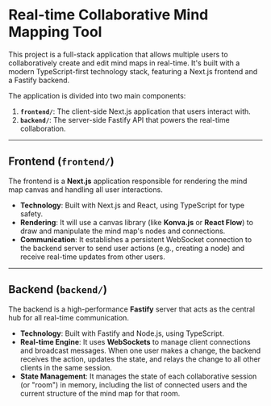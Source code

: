 # Real-time Collaborative Mind Mapping Tool

This project is a full-stack application that allows multiple users to collaboratively create and edit mind maps in real-time. It's built with a modern TypeScript-first technology stack, featuring a Next.js frontend and a Fastify backend.

The application is divided into two main components:

1.  **`frontend/`**: The client-side Next.js application that users interact with.
2.  **`backend/`**: The server-side Fastify API that powers the real-time collaboration.

---
##  Frontend (`frontend/`)

The frontend is a **Next.js** application responsible for rendering the mind map canvas and handling all user interactions.

* **Technology**: Built with Next.js and React, using TypeScript for type safety.
* **Rendering**: It will use a canvas library (like **Konva.js** or **React Flow**) to draw and manipulate the mind map's nodes and connections.
* **Communication**: It establishes a persistent WebSocket connection to the backend server to send user actions (e.g., creating a node) and receive real-time updates from other users.

---
## Backend (`backend/`)

The backend is a high-performance **Fastify** server that acts as the central hub for all real-time communication.

* **Technology**: Built with Fastify and Node.js, using TypeScript.
* **Real-time Engine**: It uses **WebSockets** to manage client connections and broadcast messages. When one user makes a change, the backend receives the action, updates the state, and relays the change to all other clients in the same session.
* **State Management**: It manages the state of each collaborative session (or "room") in memory, including the list of connected users and the current structure of the mind map for that room.